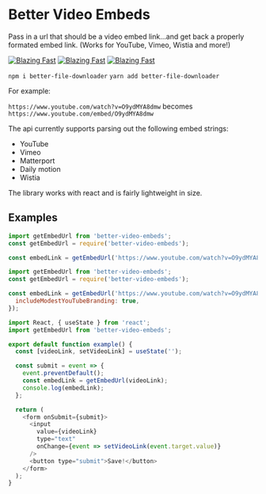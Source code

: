 # Better Video Embeds

Pass in a url that should be a video embed link...and get back a properly formated embed link. (Works for YouTube, Vimeo, Wistia and more!)

[![Blazing Fast](https://badgen.now.sh/badge/speed/blazing%20%F0%9F%94%A5/green)](https://www.npmjs.com/package/better-file-downloads) [![Blazing Fast](https://badgen.now.sh/badge/speed/blazing%20%F0%9F%94%A5/green)](https://www.npmjs.com/package/better-file-downloads) [![Blazing Fast](https://badgen.now.sh/badge/speed/blazing%20%F0%9F%94%A5/green)](https://www.npmjs.com/package/better-file-downloads)

`npm i better-file-downloader`
`yarn add better-file-downloader`

For example:

`https://www.youtube.com/watch?v=O9ydMYA8dmw` becomes `https://www.youtube.com/embed/O9ydMYA8dmw`

The api currently supports parsing out the following embed strings:

- YouTube
- Vimeo
- Matterport
- Daily motion
- Wistia

The library works with react and is fairly lightweight in size.

## Examples

```js
import getEmbedUrl from 'better-video-embeds';
const getEmbedUrl = require('better-video-embeds');

const embedLink = getEmbedUrl('https://www.youtube.com/watch?v=O9ydMYA8dmw');
```

```js
import getEmbedUrl from 'better-video-embeds';
const getEmbedUrl = require('better-video-embeds');

const embedLink = getEmbedUrl('https://www.youtube.com/watch?v=O9ydMYA8dmw', {
  includeModestYouTubeBranding: true,
});
```

```js
import React, { useState } from 'react';
import getEmbedUrl from 'better-video-embeds';

export default function example() {
  const [videoLink, setVideoLink] = useState('');

  const submit = event => {
    event.preventDefault();
    const embedLink = getEmbedUrl(videoLink);
    console.log(embedLink);
  };

  return (
    <form onSubmit={submit}>
      <input
        value={videoLink}
        type="text"
        onChange={event => setVideoLink(event.target.value)}
      />
      <button type="submit">Save!</button>
    </form>
  );
}
```
